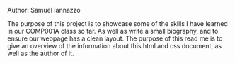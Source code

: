 Author: Samuel Iannazzo

The purpose of this project is to showcase some of the skills I have learned in 
our COMP001A class so far. As well as write a small biography, and to ensure 
our webpage has a clean layout.
The purpose of this read me is to give an overview of the information about this 
html and css document, as well as the author of it.

